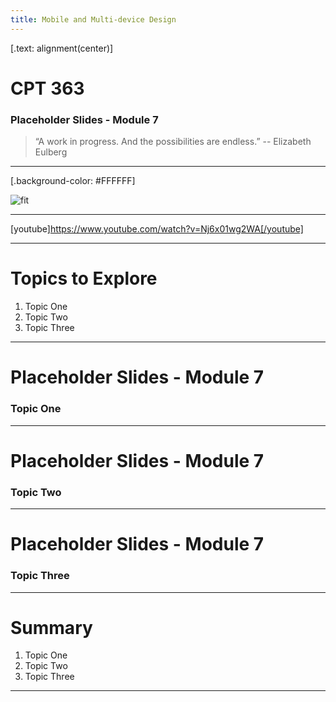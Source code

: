 ```yaml
---
title: Mobile and Multi-device Design
---
```


[.text: alignment(center)]

# CPT 363

### Placeholder Slides - Module 7

> “A work in progress. And the possibilities are endless.”
-- Elizabeth Eulberg

---

[.background-color: #FFFFFF]

![fit](https://hibbittsdesign.org/images/ux-toolkit-8-no-numbers.png "Diagram of user experience design process/techniques")

---

[youtube]https://www.youtube.com/watch?v=Nj6x01wg2WA[/youtube]

---

# Topics to Explore
1. Topic One  
2. Topic Two   
3. Topic Three  

---

# Placeholder Slides - Module 7

### Topic One

---

# Placeholder Slides - Module 7

### Topic Two

---

# Placeholder Slides - Module 7

### Topic Three

---

# Summary
1. Topic One  
2. Topic Two   
3. Topic Three  

---
